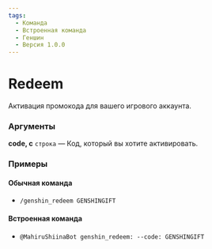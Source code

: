 ```yaml
---
tags:
  - Команда
  - Встроенная команда
  - Геншин
  - Версия 1.0.0
---
```


# Redeem

Активация промокода для вашего игрового аккаунта.

### Аргументы

**code, c**  `строка` — Код, который вы хотите активировать.

### Примеры

#### Обычная команда
+ `/genshin_redeem GENSHINGIFT`

#### Встроенная команда
+ `@MahiruShiinaBot genshin_redeem: --code: GENSHINGIFT`